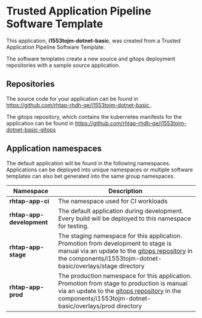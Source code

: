# Trusted Application Pipeline Software Template

This application, **i1553tojm-dotnet-basic**, was created from a Trusted Application Pipeline Software Template.

The software templates create a new source and gitops deployment repositories with a sample source application. 

## Repositories

The source code for your application can be found in [https://github.com/rhtap-rhdh-qe/i1553tojm-dotnet-basic ](https://github.com/rhtap-rhdh-qe/i1553tojm-dotnet-basic ).
 
The gitops repository, which contains the kubernetes manifests for the application can be found in 
[https://github.com/rhtap-rhdh-qe/i1553tojm-dotnet-basic-gitops ](https://github.com/rhtap-rhdh-qe/i1553tojm-dotnet-basic-gitops ) 

## Application namespaces 

The default application will be found in the following namespaces. Applications can be deployed into unique namespaces or multiple software templates can also bet generated into the same group namespaces.  

|  Namespace   |  Description   |  
| -------- | -------- |
| **rhtap-app-ci** | The namespace used for CI workloads |
| **rhtap-app-development** | The default application during development. Every build will be deployed to this namespace for testing. |
| **rhtap-app-stage** | The staging namespace for this application. Promotion from development to stage is manual via an update to the [gitops repository](https://github.com/rhtap-rhdh-qe/i1553tojm-dotnet-basic-gitops ) in the components/i1553tojm-dotnet-basic/overlays/stage directory |
| **rhtap-app-prod** | The production namespace for this application. Promotion from stage to production is manual via an update to the [gitops repository](https://github.com/rhtap-rhdh-qe/i1553tojm-dotnet-basic-gitops ) in the components/i1553tojm-dotnet-basic/overlays/prod directory |